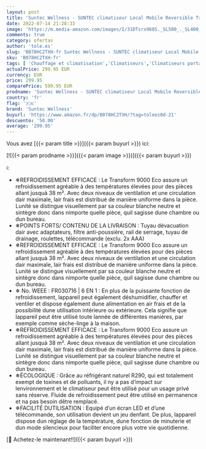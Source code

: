 ```yaml
---
layout: post
title: 'Suntec Wellness - SUNTEC climatiseur Local Mobile Reversible Transform 9.000 Eco R290 [6 en 1: Indoor/Outdoor Refroidissement  Chauffage  ventilateur  Déshumidificateur  9.000 BTU/h [Classe énergétique A]'
date: 2022-07-14 21:28:33
image: 'https://m.media-amazon.com/images/I/31DTsrx968S._SL500_._SL400_.jpg'
comments: true
category: ofertas
author: 'tole.es'
slug: 'B078HC2TXH-fr Suntec Wellness - SUNTEC climatiseur Local Mobile...'
sku: 'B078HC2TXH-fr'
tags: [ 'Chauffage et climatisation','Climatiseurs','Climatiseurs portables','Cuisine et Maison','suntec wellness','🇫🇷', ]
actualPrice: 299.95 EUR
currency: EUR
price: 299.95
comparePrice: 599.95 EUR
prodname: 'Suntec Wellness - SUNTEC climatiseur Local Mobile Reversible Transform 9.000 Eco R290 [6 en 1: Indoor/Outdoor Refroidissement  Chauffage  ventilateur  Déshumidificateur  9.000 BTU/h [Classe énergétique A]'
country: 'fr'
flag: '🇫🇷'
brand: 'Suntec Wellness'
buyurl: 'https://www.amazon.fr/dp/B078HC2TXH/?tag=tolees0d-21'
descuento: '50.00'
average: '299.95'
---
```


Vous avez [{{< param title >}}]({{< param buyurl >}}) ici:

[![{{< param prodname >}}]({{< param image >}})]({{< param buyurl >}})

ℹ️:

- ❄REFROIDISSEMENT EFFICACE : Le Transform 9000 Eco assure un refroidissement agréable à des températures élevées pour des pièces allant jusquà 38 m². Avec deux niveaux de ventilation et une circulation dair maximale, lair frais est distribué de manière uniforme dans la pièce. Lunité se distingue visuellement par sa couleur blanche neutre et sintègre donc dans nimporte quelle pièce, quil sagisse dune chambre ou dun bureau.
- ❄POINTS FORTS/ CONTENU DE LA LIVRAISON : Tuyau dévacuation dair avec adaptateurs, filtre anti-poussière, rail de serrage, tuyau de drainage, roulettes, télécommande (exclu. 2x AAA)
- ❄REFROIDISSEMENT EFFICACE : Le Transform 9000 Eco assure un refroidissement agréable à des températures élevées pour des pièces allant jusquà 38 m². Avec deux niveaux de ventilation et une circulation dair maximale, lair frais est distribué de manière uniforme dans la pièce. Lunité se distingue visuellement par sa couleur blanche neutre et sintègre donc dans nimporte quelle pièce, quil sagisse dune chambre ou dun bureau.
- ❄ No. WEEE : FR030716 | 6 EN 1 : En plus de la puissante fonction de refroidissement, lappareil peut également déshumidifier, chauffer et ventiler et dispose également dune alimentation en air frais et de la possibilité dune utilisation intérieure ou extérieure. Cela signifie que lappareil peut être utilisé toute lannée de différentes manières, par exemple comme sèche-linge à la maison.
- ❄REFROIDISSEMENT EFFICACE : Le Transform 9000 Eco assure un refroidissement agréable à des températures élevées pour des pièces allant jusquà 38 m². Avec deux niveaux de ventilation et une circulation dair maximale, lair frais est distribué de manière uniforme dans la pièce. Lunité se distingue visuellement par sa couleur blanche neutre et sintègre donc dans nimporte quelle pièce, quil sagisse dune chambre ou dun bureau.
- ❄ÉCOLOGIQUE : Grâce au réfrigérant naturel R290, qui est totalement exempt de toxines et de polluants, il ny a pas d‘impact sur lenvironnement et le climatiseur peut être utilisé pour un usage privé sans réserve. Fluide de refroidissement peut être utilisé en permanence et na pas besoin dêtre remplacé.
- ❄FACILITÉ DUTILISATION : Equipé d’un écran LED et d’une télécommande, son utilisation devient un jeu denfant. De plus, lappareil dispose dun réglage de la température, dune fonction de minuterie et dun mode silencieux pour faciliter encore plus votre vie quotidienne.

[🛒 Achetez-le maintenant!!]({{< param buyurl >}})
